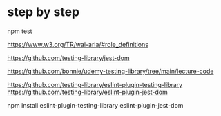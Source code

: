 # step by step 

npm test 


https://www.w3.org/TR/wai-aria/#role_definitions

https://github.com/testing-library/jest-dom

https://github.com/bonnie/udemy-testing-library/tree/main/lecture-code

https://github.com/testing-library/eslint-plugin-testing-library
https://github.com/testing-library/eslint-plugin-jest-dom

npm install eslint-plugin-testing-library eslint-plugin-jest-dom